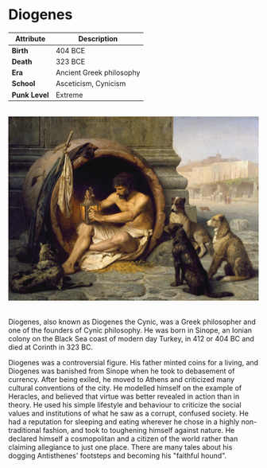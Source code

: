 # Diogenes

| Attribute      | Description              |
| -------------- | ------------------------ |
| **Birth**      | 404 BCE                  |
| **Death**      | 323 BCE                  |
| **Era**        | Ancient Greek philosophy |
| **School**     | Asceticism, Cynicism     |
| **Punk Level** | Extreme                  |

&nbsp;
![Diogenes Profile](../figures/philosophers/diogenes.jpg)
&nbsp;

Diogenes, also known as Diogenes the Cynic, was a Greek philosopher and one of the founders of Cynic philosophy. He was born in Sinope, an Ionian colony on the Black Sea coast of modern day Turkey, in 412 or 404 BC and died at Corinth in 323 BC.

Diogenes was a controversial figure. His father minted coins for a living, and Diogenes was banished from Sinope when he took to debasement of currency. After being exiled, he moved to Athens and criticized many cultural conventions of the city. He modelled himself on the example of Heracles, and believed that virtue was better revealed in action than in theory. He used his simple lifestyle and behaviour to criticize the social values and institutions of what he saw as a corrupt, confused society. He had a reputation for sleeping and eating wherever he chose in a highly non-traditional fashion, and took to toughening himself against nature. He declared himself a cosmopolitan and a citizen of the world rather than claiming allegiance to just one place. There are many tales about his dogging Antisthenes' footsteps and becoming his "faithful hound".
